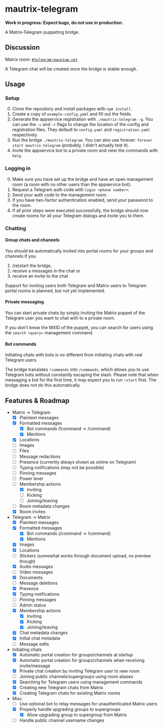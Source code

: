 # mautrix-telegram
**Work in progress: Expect bugs, do not use in production.**

A Matrix-Telegram puppeting bridge.

## Discussion
Matrix room: [`#telegram:maunium.net`](https://matrix.to/#/#telegram:maunium.net)

A Telegram chat will be created once the bridge is stable enough.

## Usage
### Setup
0. Clone the repository and install packages with `npm install`.
1. Create a copy of `example-config.yaml` and fill out the fields.
2. Generate the appservice registration with `./mautrix-telegram -g`.
   You can use the `-c` and `-r` flags to change the location of the config and registration files.
   They default to `config.yaml` and `registration.yaml` respectively.
3. Run the bridge `./mautrix-telegram`. You can also use forever: `forever start mautrix-telegram` (probably, I didn't actually test it).
4. Invite the appservice bot to a private room and view the commands with `help`.

### Logging in
0. Make sure you have set up the bridge and have an open management room (a room with no other users than the appservice bot).
1. Request a Telegram auth code with `login <phone number>`.
2. Send your auth code to the management room.
3. If you have two-factor authentication enabled, send your password to the room.
4. If all prior steps were executed successfully, the bridge should now create rooms for all your Telegram dialogs and invite you to them.

### Chatting
#### Group chats and channels
You should be automatically invited into portal rooms for your groups and channels if you
1. (re)start the bridge,
2. receive a messages in the chat or
3. receive an invite to the chat

Support for inviting users both Telegram and Matrix users to Telegram portal rooms is planned, but not yet implemented.

#### Private messaging
You can start private chats by simply inviting the Matrix puppet of the Telegram user you want to chat with to a private room.

If you don't know the MXID of the puppet, you can search for users using the `search <query>` management command.

#### Bot commands
Initiating chats with bots is no different from initiating chats with real Telegram users.

The bridge translates `!commands` into `/commands`, which allows you to use Telegram bots without constantly escaping
the slash. Please note that when messaging a bot for the first time, it may expect you to run `!start` first. The bridge
does not do this automatically.

## Features & Roadmap
* Matrix → Telegram
  * [x] Plaintext messages
  * [x] Formatted messages
    * [x] Bot commands (!command -> /command)
    * [x] Mentions
  * [x] Locations
  * [ ] Images
  * [ ] Files
  * [ ] Message redactions
  * [ ] Presence (currently always shown as online on Telegram)
  * [ ] Typing notifications (may not be possible)
  * [ ] Pinning messages
  * [ ] Power level
  * [ ] Membership actions
    * [x] Inviting
    * [ ] Kicking
    * [ ] Joining/leaving
  * [ ] Room metadata changes
  * [x] Room invites
* Telegram → Matrix
  * [x] Plaintext messages
  * [x] Formatted messages
    * [x] Bot commands (/command -> !command)
    * [x] Mentions
  * [x] Images
  * [x] Locations
  * [ ] Stickers (somewhat works through document upload, no preview though)
  * [x] Audio messages
  * [ ] Video messages
  * [x] Documents
  * [ ] Message deletions
  * [x] Presence
  * [x] Typing notifications
  * [ ] Pinning messages
  * [ ] Admin status
  * [x] Membership actions
    * [x] Inviting
    * [x] Kicking
    * [x] Joining/leaving
  * [x] Chat metadata changes
  * [x] Initial chat metadata
  * [ ] Message edits
* Initiating chats
  * [x] Automatic portal creation for groups/channels at startup
  * [x] Automatic portal creation for groups/channels when receiving invite/message
  * [x] Private chat creation by inviting Telegram user to new room
  * [ ] Joining public channels/supergroups using room aliases
  * [x] Searching for Telegram users using management commands
  * [x] Creating new Telegram chats from Matrix
  * [x] Creating Telegram chats for existing Matrix rooms
* Misc
  * [ ] Use optional bot to relay messages for unauthenticated Matrix users
  * [x] Properly handle upgrading groups to supergroups
    * [x] Allow upgrading group to supergroup from Matrix
  * [ ] Handle public channel username changes
